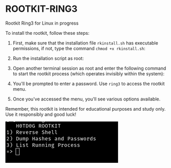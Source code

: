 # ROOTKIT-RING3
Rootkit Ring3 for Linux in progress

To install the rootkit, follow these steps:
1. First, make sure that the installation file `rkinstall.sh` has executable permissions, if not, type the command `chmod +x rkinstall.sh`:

2. Run the installation script as root:

3. Open another terminal session as root and enter the following command to start the rootkit process (which operates invisibly within the system):

4. You'll be prompted to enter a password. Use `ring3` to access the rootkit menu.

5. Once you've accessed the menu, you'll see various options available.

Remember, this rootkit is intended for educational purposes and study only. Use it responsibly and good luck!

![R4idB0y](img.png)

